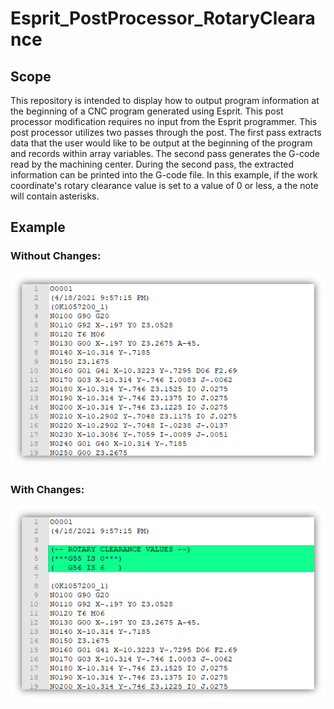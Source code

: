 # Esprit_PostProcessor_RotaryClearance

## Scope
This repository is intended to display how to output program information at the beginning of a CNC program generated using Esprit. This post processor modification requires no input from the Esprit programmer. This post processor utilizes two passes through the post. The first pass extracts data that the user would like to be output at the beginning of the program and records within array variables. The second pass generates the G-code read by the machining center. During the second pass, the extracted information can be printed into the G-code file. In this example, if the work coordinate's rotary clearance value is set to a value of 0 or less, a the note will contain asterisks.

## Example

### Without Changes:
![Initial Code Image](/Example_Images/Initial.png)

### With Changes:
![Updated Code Image](/Example_Images/Updated.png)